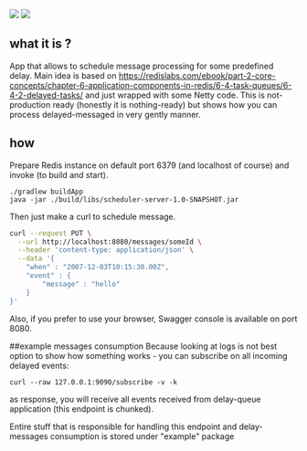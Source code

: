[![](https://img.shields.io/badge/unicorn-approved-ff69b4.svg)](https://www.youtube.com/watch?v=9auOCbH5Ns4)
![][license img]

## what it is ?
App that allows to schedule message processing for some predefined delay. Main idea is based on https://redislabs.com/ebook/part-2-core-concepts/chapter-6-application-components-in-redis/6-4-task-queues/6-4-2-delayed-tasks/ and just wrapped with some Netty code.
This is not-production ready (honestly it is nothing-ready) but shows how you can process delayed-messaged in very gently manner.

## how
Prepare Redis instance on default port 6379 (and localhost of  course) and invoke (to build and start).
```
./gradlew buildApp
java -jar ./build/libs/scheduler-server-1.0-SNAPSHOT.jar
```

Then just make a curl to schedule message.
```bash
curl --request PUT \
  --url http://localhost:8080/messages/someId \
  --header 'content-type: application/json' \
  --data '{
	"when" : "2007-12-03T10:15:30.00Z",
	"event" : {
		"message" : "hello"
	}
}'
```
Also, if you prefer to use your browser, Swagger console is available on port 8080.

##example messages consumption
Because looking at logs is not best option to show how something works - you can subscribe on all incoming delayed events:
```
curl --raw 127.0.0.1:9090/subscribe -v -k
```
as response, you will receive all events received from delay-queue application (this endpoint is chunked).

Entire stuff that is responsible for handling this endpoint and delay-messages consumption is stored under "example" package

[license img]:https://img.shields.io/badge/License-Apache%202-blue.svg
